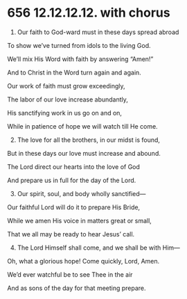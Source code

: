 # 656 12.12.12.12. with chorus

1.  Our faith to God-ward must in these days spread abroad

To show we’ve turned from idols to the living God.

We’ll mix His Word with faith by answering “Amen!”

And to Christ in the Word turn again and again.

Our work of faith must grow exceedingly,

The labor of our love increase abundantly,

His sanctifying work in us go on and on,

While in patience of hope we will watch till He come.

2.  The love for all the brothers, in our midst is found,

But in these days our love must increase and abound.

The Lord direct our hearts into the love of God

And prepare us in full for the day of the Lord.

3.  Our spirit, soul, and body wholly sanctified—

Our faithful Lord will do it to prepare His Bride,

While we amen His voice in matters great or small,

That we all may be ready to hear Jesus’ call.

4.  The Lord Himself shall come, and we shall be with Him—

Oh, what a glorious hope! Come quickly, Lord, Amen.

We’d ever watchful be to see Thee in the air

And as sons of the day for that meeting prepare.

